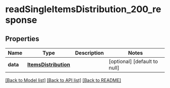 # readSingleItemsDistribution_200_response

## Properties
Name | Type | Description | Notes
------------ | ------------- | ------------- | -------------
**data** | [**ItemsDistribution**](.md) |  | [optional] [default to null]

[[Back to Model list]](../README.md#documentation-for-models) [[Back to API list]](../README.md#documentation-for-api-endpoints) [[Back to README]](../README.md)


